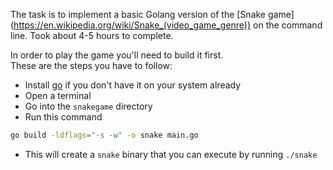 The task is to implement a basic Golang version of the [Snake game] (https://en.wikipedia.org/wiki/Snake_(video_game_genre)) on the command line. Took about 4-5 hours to complete.


In order to play the game you'll need to build it first.<br/>
These are the steps you have to follow:

-   Install [go](https://golang.org/dl/) if you don't have it on your system already
-   Open a terminal
-   Go into the `snakegame` directory
-   Run this command

```bash
go build -ldflags="-s -w" -o snake main.go
```

-   This will create a `snake` binary that you can execute by running `./snake`
